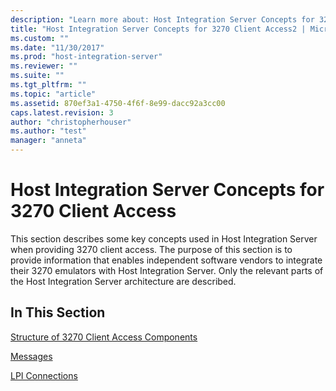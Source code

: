 ```yaml
---
description: "Learn more about: Host Integration Server Concepts for 3270 Client Access"
title: "Host Integration Server Concepts for 3270 Client Access2 | Microsoft Docs"
ms.custom: ""
ms.date: "11/30/2017"
ms.prod: "host-integration-server"
ms.reviewer: ""
ms.suite: ""
ms.tgt_pltfrm: ""
ms.topic: "article"
ms.assetid: 870ef3a1-4750-4f6f-8e99-dacc92a3cc00
caps.latest.revision: 3
author: "christopherhouser"
ms.author: "test"
manager: "anneta"
---
```

# Host Integration Server Concepts for 3270 Client Access
This section describes some key concepts used in Host Integration Server when providing 3270 client access. The purpose of this section is to provide information that enables independent software vendors to integrate their 3270 emulators with Host Integration Server. Only the relevant parts of the Host Integration Server architecture are described.  
  
## In This Section  
 [Structure of 3270 Client Access Components](../core/structure-of-3270-client-access-components2.md)  
  
 [Messages](../core/messages2.md)  
  
 [LPI Connections](../core/lpi-connections2.md)

